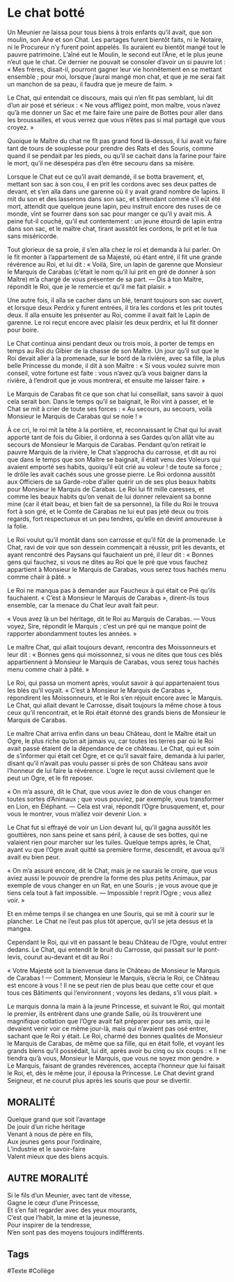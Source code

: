 # Le chat botté

Un Meunier ne laissa pour tous biens à trois enfants qu’il avait, que son moulin, son Âne et son Chat. Les partages furent bientôt faits, ni le Notaire, ni le Procureur n’y furent point appelés. Ils auraient eu bientôt mangé tout le pauvre patrimoine. L’aîné eut le Moulin, le second eut l’Âne, et le plus jeune n’eut que le chat. Ce dernier ne pouvait se consoler d’avoir un si pauvre lot : « Mes frères, disait-il, pourront gagner leur vie honnêtement en se mettant ensemble ; pour moi, lorsque j’aurai mangé mon chat, et que je me serai fait un manchon de sa peau, il faudra que je meure de faim. »

Le Chat, qui entendait ce discours, mais qui n’en fit pas semblant, lui dit d’un air posé et sérieux : « Ne vous affligez point, mon maître, vous n’avez qu’à me donner un Sac et me faire faire une paire de Bottes pour aller dans les broussailles, et vous verrez que vous n’êtes pas si mal partagé que vous croyez. »

Quoique le Maître du chat ne fît pas grand fond là-dessus, il lui avait vu faire tant de tours de souplesse pour prendre des Rats et des Souris, comme quand il se pendait par les pieds, ou qu’il se cachait dans la farine pour faire le mort, qu’il ne désespéra pas d’en être secouru dans sa misère.

Lorsque le Chat eut ce qu’il avait demandé, il se botta bravement, et, mettant son sac à son cou, il en prit les cordons avec ses deux pattes de devant, et s’en alla dans une garenne où il y avait grand nombre de lapins. Il mit du son et des lasserons dans son sac, et s’étendant comme s’il eût été mort, attendit que quelque jeune lapin, peu instruit encore des ruses de ce monde, vînt se fourrer dans son sac pour manger ce qu’il y avait mis. À peine fut-il couché, qu’il eut contentement : un jeune étourdi de lapin entra dans son sac, et le maître chat, tirant aussitôt les cordons, le prit et le tua sans miséricorde.

Tout glorieux de sa proie, il s’en alla chez le roi et demanda à lui parler. On le fit monter à l’appartement de sa Majesté, où étant entré, il fit une grande révérence au Roi, et lui dit : « Voilà, Sire, un lapin de garenne que Monsieur le Marquis de Carabas (c’était le nom qu’il lui prit en gré de donner à son Maître) m’a chargé de vous présenter de sa part. — Dis à ton Maître, répondit le Roi, que je le remercie et qu’il me fait plaisir. »

Une autre fois, il alla se cacher dans un blé, tenant toujours son sac ouvert, et lorsque deux Perdrix y furent entrées, il tira les cordons et les prit toutes deux. Il alla ensuite les présenter au Roi, comme il avait fait le Lapin de garenne. Le roi reçut encore avec plaisir les deux perdrix, et lui fit donner pour boire.

Le Chat continua ainsi pendant deux ou trois mois, à porter de temps en temps au Roi du Gibier de la chasse de son Maître. Un jour qu’il sut que le Roi devait aller à la promenade, sur le bord de la rivière, avec sa fille, la plus belle Princesse du monde, il dit à son Maître : « Si vous voulez suivre mon conseil, votre fortune est faite : vous n’avez qu’à vous baigner dans la rivière, à l’endroit que je vous montrerai, et ensuite me laisser faire. »

Le Marquis de Carabas fit ce que son chat lui conseillait, sans savoir à quoi cela serait bon. Dans le temps qu’il se baignait, le Roi vint à passer, et le Chat se mit à crier de toute ses forces : « Au secours, au secours, voilà Monsieur le Marquis de Carabas qui se noie ! »

À ce cri, le roi mit la tête à la portière, et, reconnaissant le Chat qui lui avait apporté tant de fois du Gibier, il ordonna à ses Gardes qu’on allât vite au secours de Monsieur le Marquis de Carabas. Pendant qu’on retirait le pauvre Marquis de la rivière, le Chat s’approcha du carrosse, et dit au roi que dans le temps que son Maître se baignait, il était venu des Voleurs qui avaient emporté ses habits, quoiqu’il eût crié au voleur ! de toute sa force ; le drôle les avait cachés sous une grosse pierre. Le Roi ordonna aussitôt aux Officiers de sa Garde-robe d’aller quérir un de ses plus beaux habits pour Monsieur le Marquis de Carabas. Le Roi lui fit mille caresses, et comme les beaux habits qu’on venait de lui donner relevaient sa bonne mine (car il était beau, et bien fait de sa personne), la fille du Roi le trouva fort à son gré, et le Comte de Carabas ne lui eut pas jeté deux ou trois regards, fort respectueux et un peu tendres, qu’elle en devint amoureuse à la folie.

Le Roi voulut qu’il montât dans son carrosse et qu’il fût de la promenade. Le Chat, ravi de voir que son dessein commençait à réussir, prit les devants, et ayant rencontré des Paysans qui fauchaient un pré, il leur dit : « Bonnes gens qui fauchez, si vous ne dites au Roi que le pré que vous fauchez appartient à Monsieur le Marquis de Carabas, vous serez tous hachés menu comme chair à pâté. »

Le Roi ne manqua pas à demander aux Faucheux à qui était ce Pré qu’ils fauchaient. « C’est à Monsieur le Marquis de Carabas », dirent-ils tous ensemble, car la menace du Chat leur avait fait peur.

« Vous avez là un bel héritage, dit le Roi au Marquis de Carabas.
— Vous voyez, Sire, répondit le Marquis ; c’est un pré qui ne manque point de rapporter abondamment toutes les années. »

Le maître Chat, qui allait toujours devant, rencontra des Moissonneurs et leur dit : « Bonnes gens qui moissonnez, si vous ne dites que tous ces blés appartiennent à Monsieur le Marquis de Carabas, vous serez tous hachés menu comme chair à pâté. »

Le Roi, qui passa un moment après, voulut savoir à qui appartenaient tous les blés qu’il voyait. « C’est à Monsieur le Marquis de Carabas », répondirent les Moissonneurs, et le Roi s’en réjouit encore avec le Marquis. Le Chat, qui allait devant le Carrosse, disait toujours la même chose à tous ceux qu’il rencontrait, et le Roi était étonné des grands biens de Monsieur le Marquis de Carabas.

Le maître Chat arriva enfin dans un beau Château, dont le Maître était un Ogre, le plus riche qu’on ait jamais vu, car toutes les terres par où le Roi avait passé étaient de la dépendance de ce château. Le Chat, qui eut soin de s’informer qui était cet Ogre, et ce qu’il savait faire, demanda à lui parler, disant qu’il n’avait pas voulu passer si près de son Château sans avoir l’honneur de lui faire la révérence. L’ogre le reçut aussi civilement que le peut un Ogre, et le fit reposer.

« On m’a assuré, dit le Chat, que vous aviez le don de vous changer en toutes sortes d’Animaux ; que vous pouviez, par exemple, vous transformer en Lion, en Éléphant.
— Cela est vrai, répondit l’Ogre brusquement, et, pour vous le montrer, vous m’allez voir devenir Lion. »

Le Chat fut si effrayé de voir un Lion devant lui, qu’il gagna aussitôt les gouttières, non sans peine et sans péril, à cause de ses bottes, qui ne valaient rien pour marcher sur les tuiles.
Quelque temps après, le Chat, ayant vu que l’Ogre avait quitté sa première forme, descendit, et avoua qu’il avait eu bien peur.

« On m’a assuré encore, dit le Chat, mais je ne saurais le croire, que vous aviez aussi le pouvoir de prendre la forme des plus petits Animaux, par exemple de vous changer en un Rat, en une Souris ; je vous avoue que je tiens cela tout à fait impossible.
— Impossible ! reprit l’Ogre ; vous allez voir. »

Et en même temps il se changea en une Souris, qui se mit à courir sur le plancher. Le Chat ne l’eut pas plus tôt aperçue, qu’il se jeta dessus et la mangea.

Cependant le Roi, qui vit en passant le beau Château de l’Ogre, voulut entrer dedans. Le Chat, qui entendit le bruit du Carrosse, qui passait sur le pont-levis, courut au-devant et dit au Roi :

« Votre Majesté soit la bienvenue dans le Château de Monsieur le Marquis de Carabas !
— Comment, Monsieur le Marquis, s’écria le Roi, ce Château est encore à vous ! Il ne se peut rien de plus beau que cette cour et que tous ces Bâtiments qui l’environnent ; voyons les dedans, s’il vous plait. »

Le marquis donna la main à la jeune Princesse, et suivant le Roi, qui montait le premier, ils entrèrent dans une grande Salle, où ils trouvèrent une magnifique collation que l’Ogre avait fait préparer pour ses amis, qui le devaient venir voir ce même jour-là, mais qui n’avaient pas osé entrer, sachant que le Roi y était. Le Roi, charmé des bonnes qualités de Monsieur le Marquis de Carabas, de même que sa fille, qui en était folle, et voyant les grands biens qu’il possédait, lui dit, après avoir bu cinq ou six coups : « Il ne tiendra qu’à vous, Monsieur le Marquis, que vous ne soyez mon gendre. » Le Marquis, faisant de grandes révérences, accepta l’honneur que lui faisait le Roi, et, dès le même jour, il épousa la Princesse. Le Chat devint grand Seigneur, et ne courut plus après les souris que pour se divertir.

## MORALITÉ

Quelque grand que soit l’avantage<br />
De jouir d’un riche héritage<br />
Venant à nous de père en fils,<br />
Aux jeunes gens pour l’ordinaire,<br />
L’industrie et le savoir-faire<br />
Valent mieux que des biens acquis.

## AUTRE MORALITÉ

Si le fils d’un Meunier, avec tant de vitesse,<br />
Gagne le cœur d’une Princesse,<br />
Et s’en fait regarder avec des yeux mourants,<br />
C’est que l’habit, la mine et la jeunesse,<br />
Pour inspirer de la tendresse,<br />
N’en sont pas des moyens toujours indifférents.

## Tags

#Texte #Collège 